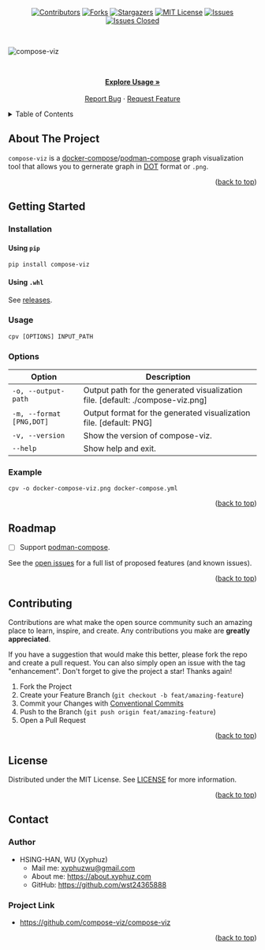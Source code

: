 <div id="top"></div>

<!-- PROJECT SHIELDS -->

[<div align="center"> ![Contributors][contributors-shield]][contributors-url]
[![Forks][forks-shield]][forks-url]
[![Stargazers][stars-shield]][stars-url]
[![MIT License][license-shield]][license-url]
[![Issues][issues-shield]][issues-url]
[![Issues Closed][issues-closed-shield]</div>][issues-closed-url]

<br />

<!-- PROJECT LOGO -->

![compose-viz](https://socialify.git.ci/compose-viz/compose-viz/image?description=1&font=KoHo&name=1&owner=1&pattern=Circuit%20Board&theme=Light)

<br />
<div align="center">
<p align="center">
    <a href="https://github.com/compose-viz/compose-viz#usage"><strong>Explore Usage »</strong></a>
    <br />
    <br />
    <a href="https://github.com/compose-viz/compose-viz/issues">Report Bug</a>
    ·
    <a href="https://github.com/compose-viz/compose-viz/issues">Request Feature</a>
  </p>
</div>

<!-- TABLE OF CONTENTS -->

<details>
  <summary>Table of Contents</summary>
  <ol>
    <li>
      <a href="#about-the-project">About The Project</a>
    </li>
    <li>
      <a href="#getting-started">Getting Started</a>
      <ul>
        <li><a href="#installation">Installation</a></li>
        <li><a href="#usage">Usage</a></li>
        <li><a href="#options">Options</a></li>
        <li><a href="#example">Example</a></li>
      </ul>
    </li>
    <li><a href="#roadmap">Roadmap</a></li>
    <li><a href="#contributing">Contributing</a></li>
    <li><a href="#license">License</a></li>
    <li><a href="#contact">Contact</a></li>
  </ol>
</details>

<!-- ABOUT THE PROJECT -->

## About The Project

`compose-viz` is a [docker-compose](https://github.com/docker/compose)/[podman-compose](https://github.com/containers/podman-compose) graph visualization tool that allows you to gernerate graph in [DOT](https://graphviz.org/doc/info/lang.html) format or `.png`.

<p align="right">(<a href="#top">back to top</a>)</p>

<!-- GETTING STARTED -->

## Getting Started

### Installation

#### Using `pip`

`pip install compose-viz`

#### Using `.whl`

See [releases](https://github.com/compose-viz/compose-viz/releases).

### Usage

`cpv [OPTIONS] INPUT_PATH`

### Options

| Option                   | Description                                                                    |
| ------------------------ | ------------------------------------------------------------------------------ |
| `-o, --output-path`      | Output path for the generated visualization file. [default: ./compose-viz.png] |
| `-m, --format [PNG,DOT]` | Output format for the generated visualization file. [default: PNG]             |
| `-v, --version`          | Show the version of compose-viz.                                               |
| `--help`                 | Show help and exit.                                                            |

### Example

`cpv -o docker-compose-viz.png docker-compose.yml`

<p align="right">(<a href="#top">back to top</a>)</p>

<!-- ROADMAP -->

## Roadmap

- [ ] Support [podman-compose](https://github.com/containers/podman-compose).

See the [open issues](https://github.com/compose-viz/compose-viz/issues)
for a full list of proposed features (and known issues).

<p align="right">(<a href="#top">back to top</a>)</p>

<!-- CONTRIBUTING -->

## Contributing

Contributions are what make the open source community such an amazing place to
learn, inspire, and create. Any contributions you make are **greatly
appreciated**.

If you have a suggestion that would make this better, please fork the repo and
create a pull request. You can also simply open an issue with the tag
"enhancement". Don't forget to give the project a star! Thanks again!

1. Fork the Project
2. Create your Feature Branch (`git checkout -b feat/amazing-feature`)
3. Commit your Changes with
   [Conventional Commits](https://www.conventionalcommits.org/en/v1.0.0/)
4. Push to the Branch (`git push origin feat/amazing-feature`)
5. Open a Pull Request

<p align="right">(<a href="#top">back to top</a>)</p>

<!-- LICENSE -->

## License

Distributed under the MIT License. See
[LICENSE](https://github.com/compose-viz/compose-viz/blob/main/LICENSE)
for more information.

<p align="right">(<a href="#top">back to top</a>)</p>

<!-- CONTACT -->

## Contact

### Author

- HSING-HAN, WU (Xyphuz)
  - Mail me: xyphuzwu@gmail.com
  - About me: <https://about.xyphuz.com>
  - GitHub: <https://github.com/wst24365888>

### Project Link

- <https://github.com/compose-viz/compose-viz>

<p align="right">(<a href="#top">back to top</a>)</p>

[contributors-shield]: https://img.shields.io/github/contributors/compose-viz/compose-viz.svg?style=for-the-badge
[contributors-url]: https://github.com/compose-viz/compose-viz/graphs/contributors
[forks-shield]: https://img.shields.io/github/forks/compose-viz/compose-viz.svg?style=for-the-badge
[forks-url]: https://github.com/compose-viz/compose-viz/network/members
[stars-shield]: https://img.shields.io/github/stars/compose-viz/compose-viz.svg?style=for-the-badge
[stars-url]: https://github.com/compose-viz/compose-viz/stargazers
[issues-shield]: https://img.shields.io/github/issues/compose-viz/compose-viz.svg?style=for-the-badge
[issues-url]: https://github.com/compose-viz/compose-viz/issues
[issues-closed-shield]: https://img.shields.io/github/issues-closed/compose-viz/compose-viz.svg?style=for-the-badge
[issues-closed-url]: https://github.com/compose-viz/compose-viz/issues?q=is%3Aissue+is%3Aclosed
[license-shield]: https://img.shields.io/github/license/compose-viz/compose-viz.svg?style=for-the-badge
[license-url]: https://github.com/compose-viz/compose-viz/blob/main/LICENSE